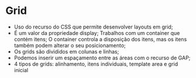 # Grid
- Uso do recurso do CSS que permite desenvolver layouts em grid;
- É um valor da propriedade display; Trabalhos com um container que contém itens; O container controla a disposição dos itens, 
  mas os itens também podem alterar o seu posicionamento; 
- Os grids são divididos em colunas e linhas; 
- Podemos inserir um espaçamento entre as áreas com o recurso de GAP;
- 4 tipos de grids: alinhamento, itens individuais, template area e grid inicial

